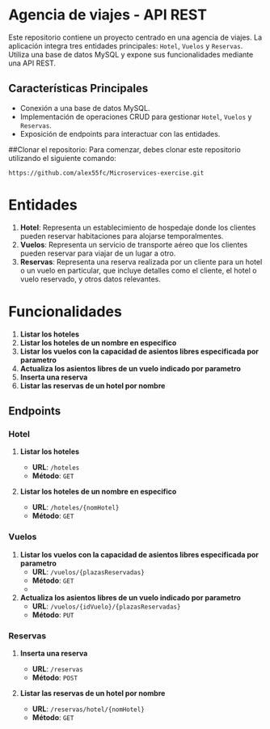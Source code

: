 # Agencia de viajes - API REST

Este repositorio contiene un proyecto centrado en una agencia de viajes. La aplicación integra tres entidades principales: `Hotel`, `Vuelos` y `Reservas`. Utiliza una base de datos MySQL y expone sus funcionalidades mediante una API REST.
## Características Principales

- Conexión a una base de datos MySQL.
- Implementación de operaciones CRUD para gestionar `Hotel`, `Vuelos` y `Reservas`.
- Exposición de endpoints para interactuar con las entidades.

##Clonar el repositorio:
Para comenzar, debes clonar este repositorio utilizando el siguiente comando:
  
   ```https://github.com/alex55fc/Microservices-exercise.git```


# Entidades

1. **Hotel**: Representa un establecimiento de hospedaje donde los clientes pueden reservar habitaciones para alojarse temporalmentes.
2. **Vuelos**: Representa un servicio de transporte aéreo que los clientes pueden reservar para viajar de un lugar a otro.
3. **Reservas**: Representa una reserva realizada por un cliente para un hotel o un vuelo en particular, que incluye detalles como el cliente, el hotel o vuelo reservado, y otros datos relevantes.

# Funcionalidades
1. **Listar los hoteles**
2. **Listar los hoteles de un nombre en especifico**
3. **Listar los vuelos con la capacidad de asientos libres especificada por parametro**
4. **Actualiza los asientos libres de un vuelo indicado por parametro**
5. **Inserta una reserva**
6. **Listar las reservas de un hotel por nombre**

## Endpoints 

### Hotel

1. **Listar los hoteles**
   - **URL**: `/hoteles`
   - **Método**: `GET`

2. **Listar los hoteles de un nombre en especifico**
   - **URL**: `/hoteles/{nomHotel}`
   - **Método**: `GET`


### Vuelos

1. **Listar los vuelos con la capacidad de asientos libres especificada por parametro**
   - **URL**: `/vuelos/{plazasReservadas}`
   - **Método**: `GET`
   - 
2. **Actualiza los asientos libres de un vuelo indicado por parametro**
   - **URL**: `/vuelos/{idVuelo}/{plazasReservadas}`
   - **Método**: `PUT`


### Reservas

1. **Inserta una reserva**
   - **URL**: `/reservas`
   - **Método**: `POST`

2. **Listar las reservas de un hotel por nombre**
   - **URL**: `/reservas/hotel/{nomHotel}`
   - **Método**: `GET`







 
  


   
